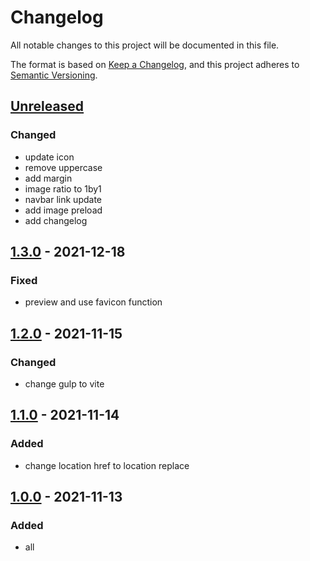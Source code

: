 # Changelog
All notable changes to this project will be documented in this file.

The format is based on [Keep a Changelog](https://keepachangelog.com/en/1.0.0/),
and this project adheres to [Semantic Versioning](https://semver.org/spec/v2.0.0.html).

## [Unreleased]
### Changed
- update icon
- remove uppercase
- add margin
- image ratio to 1by1
- navbar link update
- add image preload
- add changelog

## [1.3.0] - 2021-12-18
### Fixed
- preview and use favicon function

## [1.2.0] - 2021-11-15
### Changed
- change gulp to vite

## [1.1.0] - 2021-11-14
### Added
- change location href to location replace

## [1.0.0] - 2021-11-13
### Added
- all

[Unreleased]: https://github.com/sk5s/sk5short/compare/v1.3.0...main
[1.3.0]: https://github.com/sk5s/sk5short/releases/tag/v1.3.0
[1.2.0]: https://github.com/sk5s/sk5short/releases/tag/v1.2.0
[1.1.0]: https://github.com/sk5s/sk5short/releases/tag/v1.1.0
[1.0.0]: https://github.com/sk5s/sk5short/releases/tag/v1.0.0